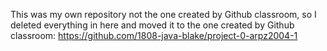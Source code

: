 This was my own repository not the one created by Github classroom, so I deleted everything in here and moved it to the one created by Github classroom: https://github.com/1808-java-blake/project-0-arpz2004-1
